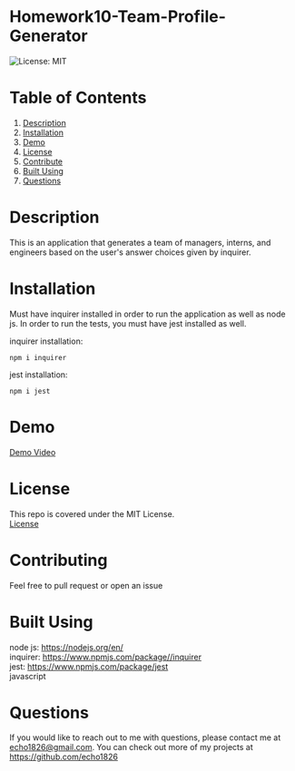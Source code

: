 # Homework10-Team-Profile-Generator
![License: MIT](https://img.shields.io/badge/license-MIT-green)
# Table of Contents
1. [Description](#description)<br>
2. [Installation](#installation)<br>
3. [Demo](#demo)<br>
4. [License](#license)<br>
5. [Contribute](#contributing)<br>
6. [Built Using](#built-using)<br>
7. [Questions](#questions) 


# Description

This is an application that generates a team of managers, interns, and engineers based on the user's answer choices given by inquirer. 

# Installation

Must have inquirer installed in order to run the application as well as node js. In order to run the tests, you must have jest installed as well. <br>

inquirer installation: <br>
```shell
npm i inquirer
```
jest installation: <br>
```shell
npm i jest
```

# Demo

[Demo Video](https://watch.screencastify.com/v/CrkPpVoXhGwZiGcLo5B7)

# License

This repo is covered under the MIT License.
<br>[License](https://choosealicense.com/licenses/mit/)

# Contributing

Feel free to pull request or open an issue

# Built Using

node js: <https://nodejs.org/en/> <br>
inquirer: <https://www.npmjs.com/package//inquirer> <br>
jest: <https://www.npmjs.com/package/jest> <br>
javascript

# Questions

If you would like to reach out to me
with questions, please contact me at <echo1826@gmail.com>. You can check out more of my projects at <https://github.com/echo1826>